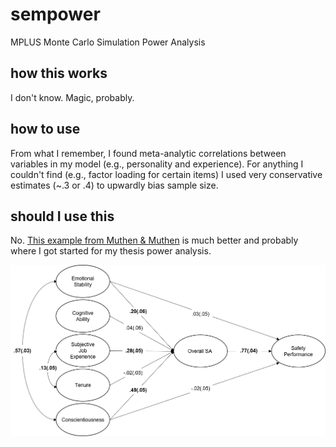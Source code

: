 # sempower
MPLUS Monte Carlo Simulation Power Analysis

## how this works
I don't know. Magic, probably.

## how to use
From what I remember, I found meta-analytic correlations between variables in my model (e.g., personality and experience).  For anything I couldn't find (e.g., factor loading for certain items) I used very conservative estimates (~.3 or .4) to upwardly bias sample size.

## should I use this
No.  [This example from Muthen & Muthen](http://statmodel.com/power.shtml) is much better and probably where I got started for my thesis power analysis.

![alt text](https://github.com/AJThurston/sempower/blob/master/thesissemresults.png)
